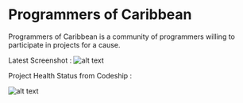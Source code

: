 Programmers of Caribbean
========================

Programmers of Caribbean is a community of programmers willing to participate in projects for a cause. 

Latest Screenshot :
![alt text][screenshot]

[screenshot]: https://raw.github.com/Khatri-Bharat/programmersofcaribbean/master/resources/images/poc_screenshot.png "Latest Screenshot"

Project Health Status from Codeship :

![alt text][codeship-status-image]

[codeship-status-image]: https://www.codeship.io/projects/84878d60-5f93-0131-1863-1a445dd1a9ce/status
"Codeship Status Image"
